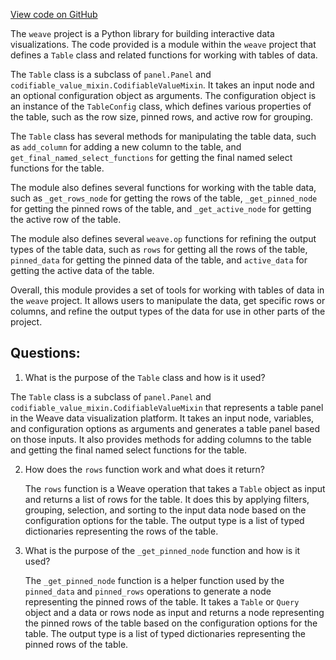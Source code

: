 [View code on GitHub](https://github.com/wandb/weave/weave/panels/panel_table.py)

The `weave` project is a Python library for building interactive data visualizations. The code provided is a module within the `weave` project that defines a `Table` class and related functions for working with tables of data.

The `Table` class is a subclass of `panel.Panel` and `codifiable_value_mixin.CodifiableValueMixin`. It takes an input node and an optional configuration object as arguments. The configuration object is an instance of the `TableConfig` class, which defines various properties of the table, such as the row size, pinned rows, and active row for grouping.

The `Table` class has several methods for manipulating the table data, such as `add_column` for adding a new column to the table, and `get_final_named_select_functions` for getting the final named select functions for the table.

The module also defines several functions for working with the table data, such as `_get_rows_node` for getting the rows of the table, `_get_pinned_node` for getting the pinned rows of the table, and `_get_active_node` for getting the active row of the table.

The module also defines several `weave.op` functions for refining the output types of the table data, such as `rows` for getting all the rows of the table, `pinned_data` for getting the pinned data of the table, and `active_data` for getting the active data of the table.

Overall, this module provides a set of tools for working with tables of data in the `weave` project. It allows users to manipulate the data, get specific rows or columns, and refine the output types of the data for use in other parts of the project.
## Questions: 
 1. What is the purpose of the `Table` class and how is it used?
   
   The `Table` class is a subclass of `panel.Panel` and `codifiable_value_mixin.CodifiableValueMixin` that represents a table panel in the Weave data visualization platform. It takes an input node, variables, and configuration options as arguments and generates a table panel based on those inputs. It also provides methods for adding columns to the table and getting the final named select functions for the table. 

2. How does the `rows` function work and what does it return?
   
   The `rows` function is a Weave operation that takes a `Table` object as input and returns a list of rows for the table. It does this by applying filters, grouping, selection, and sorting to the input data node based on the configuration options for the table. The output type is a list of typed dictionaries representing the rows of the table.

3. What is the purpose of the `_get_pinned_node` function and how is it used?
   
   The `_get_pinned_node` function is a helper function used by the `pinned_data` and `pinned_rows` operations to generate a node representing the pinned rows of the table. It takes a `Table` or `Query` object and a data or rows node as input and returns a node representing the pinned rows of the table based on the configuration options for the table. The output type is a list of typed dictionaries representing the pinned rows of the table.